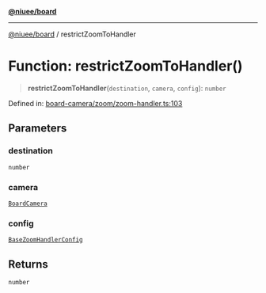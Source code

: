 [**@niuee/board**](../README.md)

***

[@niuee/board](../globals.md) / restrictZoomToHandler

# Function: restrictZoomToHandler()

> **restrictZoomToHandler**(`destination`, `camera`, `config`): `number`

Defined in: [board-camera/zoom/zoom-handler.ts:103](https://github.com/niuee/board/blob/cc09a87e934160adef876c4e11d51fd97e78653d/src/board-camera/zoom/zoom-handler.ts#L103)

## Parameters

### destination

`number`

### camera

[`BoardCamera`](../interfaces/BoardCamera.md)

### config

[`BaseZoomHandlerConfig`](../type-aliases/BaseZoomHandlerConfig.md)

## Returns

`number`
